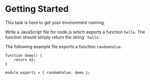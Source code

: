 # Getting Started

This task is here to get your environment running.

Write a JavaScript file for node.js which exports a function `hello`. The function should simply return the string 
`'hello'`.

The following example file exports a function `randomValue`.

    function demo() { 
        return 42; 
    }
    
    module.exports = { randomValue: demo };
    
    